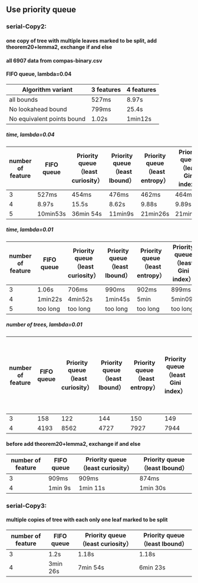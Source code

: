 ## Use priority queue

### serial-Copy2:
#### one copy of tree with multiple leaves marked to be split, add theorem20+lemma2, exchange if and else
#### all 6907 data from compas-binary.csv

#### FIFO queue,  lambda=0.04
Algorithm variant | 3 features | 4 features
  ------------- | ------------- | ------------- 
all bounds | 527ms | 8.97s 
No lookahead bound | 799ms | 25.4s 
No equivalent points bound | 1.02s | 1min12s

##### time, lambda=0.04

number of feature | FIFO queue  | Priority queue （least curiosity） | Priority queue （least lbound）| Priority queue （least entropy） | Priority queue （least Gini index）
  ------------- | ------------- | ------------- | ------------- | ------------- | ------------- 
3 | 527ms | 454ms | 476ms | 462ms | 464ms
4 | 8.97s | 15.5s | 8.62s | 9.88s | 9.89s
5 | 10min53s | 36min 54s | 11min9s | 21min26s | 21min40s

##### time, lambda=0.01

number of feature | FIFO queue | Priority queue （least curiosity） | Priority queue （least lbound）| Priority queue （least entropy） | Priority queue （least Gini index）
  ------------- | ------------- | ------------- | ------------- | ------------- | ------------- 
3 | 1.06s | 706ms | 990ms | 902ms | 899ms 
4 | 1min22s | 4min52s | 1min45s | 5min | 5min09s 
5 | too long | too long | too long | too long | too long

##### number of trees, lambda=0.01

number of feature| FIFO queue | Priority queue （least curiosity） | Priority queue （least lbound）| Priority queue （least entropy） | Priority queue （least Gini index）| No objective bound, lookahead bound, equiv points bound; FIFO Queue 
  ------------- | ------------- | ------------- | ------------- | ------------- | ------------- | ------------- 
3 | 158| 122 | 144 | 150 | 149 | 218 
4 | 4193| 8562 | 4727| 7927 | 7944 | 10226 


#### before add theorem20+lemma2, exchange if and else
number of feature | FIFO queue  | Priority queue （least curiosity） | Priority queue （least lbound）
  ------------- | ------------- | ------------- | -------------
3 | 909ms | 909ms | 874ms
4 | 1min 9s | 1min 11s | 1min 30s

    
### serial-Copy3:
#### multiple copies of tree with each only one leaf marked to be split
number of feature | FIFO queue  | Priority queue （least curiosity） | Priority queue （least lbound）
  ------------- | ------------- | ------------- | -------------
3 | 1.2s | 1.18s | 1.18s
4 | 3min 26s | 7min 54s | 6min 23s
            
